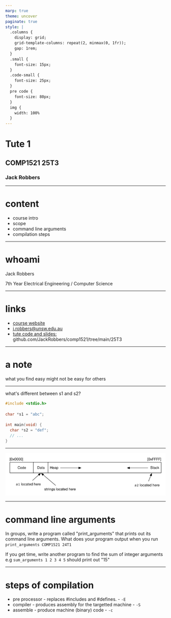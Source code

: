 ```yaml
---
marp: true
theme: uncover
paginate: true
style: |
  .columns {
    display: grid;
    grid-template-columns: repeat(2, minmax(0, 1fr));
    gap: 1rem;
  }
  .small {
    font-size: 15px;
  }
  .code-small {
    font-size: 25px;
  }
  pre code {
    font-size: 80px;
  }
  img {
    width: 100%
  }
---
```


# Tute 1

## COMP1521 25T3

### Jack Robbers

---

# content

- course intro
- scope
- command line arguments
- compilation steps

---

# whoami

Jack Robbers

7th Year Electrical Engineering / Computer Science

---

# links

- [course website](https://cgi.cse.unsw.edu.au/~cs1521/25T3)
- [j.robbers@unsw.edu.au](mailto:j.robbers@unsw.edu.au)
- [tute code and slides: ](https://github.com/JackRobbers/comp1521/tree/main/25T3) github.com/JackRobbers/comp1521/tree/main/25T3

---

# a note

what you find easy might not be easy for others

---

what's different between s1 and s2?

```c
#include <stdio.h>

char *s1 = "abc";

int main(void) {
  char *s2 = "def";
  // ...
}
```

---

![](binary.png)

---

# command line arguments

In groups, write a program called "print_arguments" that prints out its command line arguments. What does your program output when you run `print_arguments COMP1521 24T1`

If you get time, write another program to find the sum of integer arguments e.g `sum_arguments 1 2 3 4 5` should print out "15"

---

# steps of compilation

- pre processor - replaces #includes and #defines. - `-E`
- compiler - produces assembly for the targetted machine - `-S`
- assemble - produce machine (binary) code - `-c`